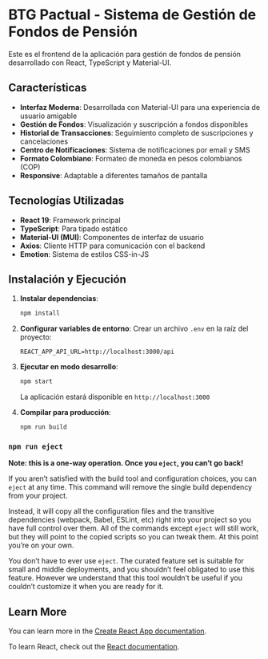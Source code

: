 # BTG Pactual - Sistema de Gestión de Fondos de Pensión

Este es el frontend de la aplicación para gestión de fondos de pensión desarrollado con React, TypeScript y Material-UI.

## Características

- **Interfaz Moderna**: Desarrollada con Material-UI para una experiencia de usuario amigable
- **Gestión de Fondos**: Visualización y suscripción a fondos disponibles
- **Historial de Transacciones**: Seguimiento completo de suscripciones y cancelaciones
- **Centro de Notificaciones**: Sistema de notificaciones por email y SMS
- **Formato Colombiano**: Formateo de moneda en pesos colombianos (COP)
- **Responsive**: Adaptable a diferentes tamaños de pantalla

## Tecnologías Utilizadas

- **React 19**: Framework principal
- **TypeScript**: Para tipado estático
- **Material-UI (MUI)**: Componentes de interfaz de usuario
- **Axios**: Cliente HTTP para comunicación con el backend
- **Emotion**: Sistema de estilos CSS-in-JS

## Instalación y Ejecución

1. **Instalar dependencias**:
   ```bash
   npm install
   ```

2. **Configurar variables de entorno**:
   Crear un archivo `.env` en la raíz del proyecto:
   ```
   REACT_APP_API_URL=http://localhost:3000/api
   ```

3. **Ejecutar en modo desarrollo**:
   ```bash
   npm start
   ```
   La aplicación estará disponible en `http://localhost:3000`

4. **Compilar para producción**:
   ```bash
   npm run build
   ```

### `npm run eject`

**Note: this is a one-way operation. Once you `eject`, you can’t go back!**

If you aren’t satisfied with the build tool and configuration choices, you can `eject` at any time. This command will remove the single build dependency from your project.

Instead, it will copy all the configuration files and the transitive dependencies (webpack, Babel, ESLint, etc) right into your project so you have full control over them. All of the commands except `eject` will still work, but they will point to the copied scripts so you can tweak them. At this point you’re on your own.

You don’t have to ever use `eject`. The curated feature set is suitable for small and middle deployments, and you shouldn’t feel obligated to use this feature. However we understand that this tool wouldn’t be useful if you couldn’t customize it when you are ready for it.

## Learn More

You can learn more in the [Create React App documentation](https://facebook.github.io/create-react-app/docs/getting-started).

To learn React, check out the [React documentation](https://reactjs.org/).
